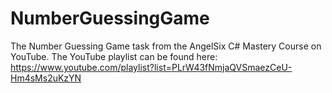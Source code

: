 # NumberGuessingGame
The Number Guessing Game task from the AngelSix C# Mastery Course on YouTube.
The YouTube playlist can be found here: https://www.youtube.com/playlist?list=PLrW43fNmjaQVSmaezCeU-Hm4sMs2uKzYN
